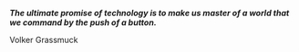 _**The ultimate promise of technology is to make us master of a world that we command by the push of a button.**_

Volker Grassmuck